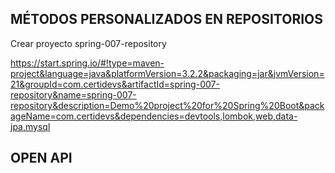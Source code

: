 
## MÉTODOS PERSONALIZADOS EN REPOSITORIOS

Crear proyecto spring-007-repository

https://start.spring.io/#!type=maven-project&language=java&platformVersion=3.2.2&packaging=jar&jvmVersion=21&groupId=com.certidevs&artifactId=spring-007-repository&name=spring-007-repository&description=Demo%20project%20for%20Spring%20Boot&packageName=com.certidevs&dependencies=devtools,lombok,web,data-jpa,mysql



## OPEN API

